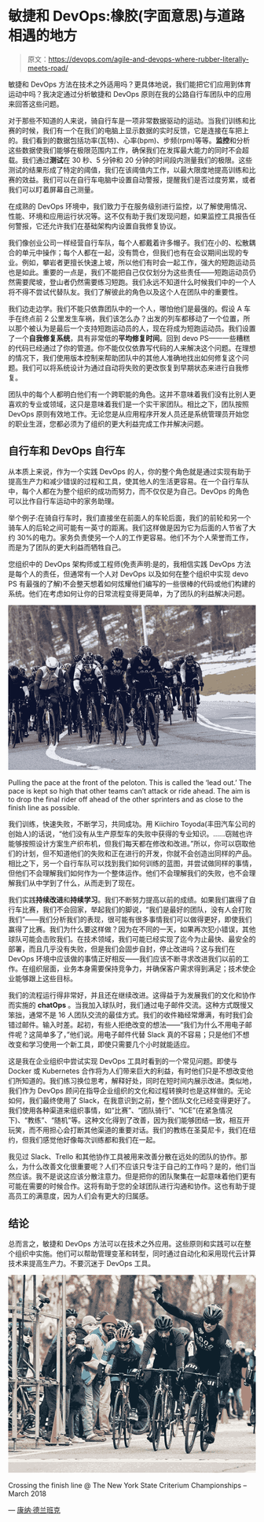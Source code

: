 # 敏捷和 DevOps:橡胶(字面意思)与道路相遇的地方

> 原文：<https://devops.com/agile-and-devops-where-rubber-literally-meets-road/>

敏捷和 DevOps 方法在技术之外适用吗？更具体地说，我们能把它们应用到体育运动中吗？我决定通过分析敏捷和 DevOps 原则在我的公路自行车团队中的应用来回答这些问题。

对于那些不知道的人来说，骑自行车是一项非常数据驱动的运动。当我们训练和比赛的时候，我们有一个在我们的电脑上显示数据的实时反馈，它是连接在车把上的。我们看到的数据包括功率(瓦特)、心率(bpm)、步频(rpm)等等。**监控**和分析这些数据使我们能够在极限范围内工作，确保我们在发挥最大能力的同时不会超载。我们通过**测试**在 30 秒、5 分钟和 20 分钟的时间段内测量我们的极限。这些测试的结果形成了特定的阈值，我们在该阈值内工作，以最大限度地提高训练和比赛的效益。我们可以在自行车电脑中设置自动警报，提醒我们是否过度劳累，或者我们可以盯着屏幕自己测量。

在成熟的 DevOps 环境中，我们致力于在服务级别进行监控，以了解使用情况、性能、环境和应用运行状况等。这不仅有助于我们发现问题，如果监控工具报告任何警报，它还允许我们在基础架构内设置自我修复协议。

我们像创业公司一样经营自行车队，每个人都戴着许多帽子。我们在小的、松散耦合的单元中操作；每个人都在一起，没有筒仓，但我们也有在会议期间出现的专业。例如，攀岩者更擅长快速上坡，所以他们有时会一起工作，强大的短跑运动员也是如此。重要的一点是，我们不能把自己仅仅划分为这些责任——短跑运动员仍然需要爬坡，登山者仍然需要练习短跑。我们永远不知道什么时候我们中的一个人将不得不尝试代替队友。我们了解彼此的角色以及这个人在团队中的重要性。

我们边走边学。我们不能只依靠团队中的一个人，哪怕他们是最强的。假设 A 车手在终点前 2 公里发生车祸，我们该怎么办？出发的列车都移动了一个位置，所以那个被认为是最后一个支持短跑运动员的人，现在将成为短跑运动员。我们设置了一个**自我修复系统**，具有非常低的**平均修复时间**。回到 devo PS——一些糟糕的代码已经通过了你的管道。你不能仅仅依靠写代码的人来解决这个问题。在理想的情况下，我们使用版本控制来帮助团队中的其他人准确地找出如何修复这个问题。我们可以将系统设计为通过自动将失败的更改恢复到早期状态来进行自我修复。

团队中的每个人都明白他们有一个跨职能的角色。这并不意味着我们没有比别人更喜欢的专业或领域，这只是意味着我们是一个实干家团队。相比之下，团队按照 DevOps 原则有效地工作。无论您是从应用程序开发人员还是系统管理员开始您的职业生涯，您都必须为了组织的更大利益完成工作并解决问题。

## 自行车和 DevOps 自行车

从本质上来说，作为一个实践 DevOps 的人，你的整个角色就是通过实现有助于提高生产力和减少错误的过程和工具，使其他人的生活更容易。在一个自行车队中，每个人都在为整个组织的成功而努力，而不仅仅是为自己。DevOps 的角色可以比作自行车运动中的家务助理。

举个例子:在骑自行车时，我们直接坐在前面人的车轮后面，我们的前轮和另一个骑车人的后轮之间可能有一英寸的距离。我们这样做是因为它为后面的人节省了大约 30%的电力。家务负责使另一个人的工作更容易。他们不为个人荣誉而工作，而是为了团队的更大利益而牺牲自己。

您组织中的 DevOps 架构师或工程师(免责声明:是的，我相信实践 DevOps 方法是每个人的责任，但通常有一个人对 DevOps 以及如何在整个组织中实现 devo PS 有最强的了解)不会整天想着如何炫耀他们编写的一些很棒的代码或他们构建的系统。他们在考虑如何让你的日常流程变得更简单，为了团队的利益解决问题。

![](img/9ae245aae82b0df16656fedd41849eb2.png)

Pulling the pace at the front of the peloton. This is called the ‘lead out.’ The pace is kept so high that other teams can’t attack or ride ahead. The aim is to drop the final rider off ahead of the other sprinters and as close to the finish line as possible.

我们训练，快速失败，不断学习，共同成功。用 Kiichiro Toyoda(丰田汽车公司的创始人)的话说，“他们没有从生产原型车的失败中获得的专业知识。……窃贼也许能够按照设计方案生产织布机，但我们每天都在修改和改进。”所以，你可以窃取他们的计划，但不知道他们的失败和正在进行的开发，你就不会创造出同样的产品。相比之下，另一个自行车队可以找到我们如何训练的蓝图，并尝试做同样的事情，但他们不会理解我们如何作为一个整体运作。他们不会理解我们的失败，也不会理解我们从中学到了什么，从而走到了现在。

我们实践**持续改进**和**持续学习**。我们不断努力提高以前的成绩。如果我们赢得了自行车比赛，我们不会回家，举起我们的脚说，“我们是最好的团队，没有人会打败我们”——我们分析我们的表现，很可能有很多事情我们可以做得更好，即使我们赢得了比赛。我们为什么要这样做？因为在不同的一天，如果再次犯小错误，其他球队可能会击败我们。在技术领域，我们可能已经实现了迄今为止最快、最安全的部署，而且几乎没有失败，但是我们会固步自封，停止改进吗？这与我们在 DevOps 环境中应该做的事情正好相反——我们应该不断寻求改进我们以前的工作。在组织层面，业务本身需要保持竞争力，并确保客户需求得到满足；技术使企业能够跟上这些目标。

我们的流程运行得非常好，并且还在继续改进。这得益于为发展我们的文化和协作而实施的 **chatOps** 。当我加入球队时，我们通过电子邮件交流。这种方式既慢又笨拙，通常不是 16 人团队交流的最佳方式。我们的收件箱经常爆满，有时我们会错过邮件。输入时差。起初，有些人拒绝改变的想法——“我们为什么不用电子邮件呢？这简单多了，”他们说。用电子邮件代替 Slack 真的不容易；只是他们不想改变和学习使用一个新工具，即使只需要几个小时就能适应。

这是我在企业组织中尝试实现 DevOps 工具时看到的一个常见问题。即使与 Docker 或 Kubernetes 合作将为人们带来巨大的利益，有时他们只是不想改变他们所知道的。我们练习换位思考，解释好处，同时在短时间内展示改进。类似地，我们作为 DevOps 顾问在指导企业组织的文化和过程转换时也是这样做的。无论如何，我们最终使用了 Slack，在我意识到之前，整个团队文化已经变得更好了。我们使用各种渠道来组织事情，如“比赛”、“团队骑行”、“ICE”(在紧急情况下)、“教练”、“随机”等。这种文化得到了改善，因为我们能够团结一致，相互开玩笑，而不用担心会打断其他渠道的重要对话。我们的教练在圣莫尼卡，我们在纽约，但我们感觉他好像每次训练都和我们在一起。

我见过 Slack、Trello 和其他协作工具被用来改善分散在远处的团队的协作。那么，为什么改善文化很重要呢？人们不应该只专注于自己的工作吗？是的，他们当然应该。我不是说这应该分散注意力。但是把你的团队聚集在一起意味着他们更有可能在需要的时候合作。这将有助于您的全球团队进行沟通和协作。这也有助于提高员工的满意度，因为人们会有更大的归属感。

## 结论

总而言之，敏捷和 DevOps 方法可以在技术之外应用。这些原则和实践可以在整个组织中实施。他们可以帮助管理变革和转型，同时通过自动化和采用现代云计算技术来提高生产力。不要沉迷于 DevOps 工具。

![](img/32dadb528691224c5a2ac410dc00683e.png)

Crossing the finish line @ The New York State Criterium Championships – March 2018

— [康纳·德兰班克](https://devops.com/author/conor-delanbaque/)